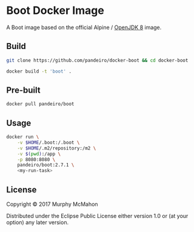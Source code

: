 # Boot Docker Image

A Boot image based on the official Alpine /
[OpenJDK 8](https://hub.docker.com/_/java/) image.

## Build

```bash
git clone https://github.com/pandeiro/docker-boot && cd docker-boot

docker build -t 'boot' .
```

## Pre-built

```bash
docker pull pandeiro/boot
```

## Usage

```bash
docker run \
    -v $HOME/.boot:/.boot \
    -v $HOME/.m2/repository:/m2 \
    -v $(pwd):/app \
    -p 8080:8080 \
    pandeiro/boot:2.7.1 \
    <my-run-task>
```

## License

Copyright © 2017 Murphy McMahon

Distributed under the Eclipse Public License either version 1.0 or (at
your option) any later version.

